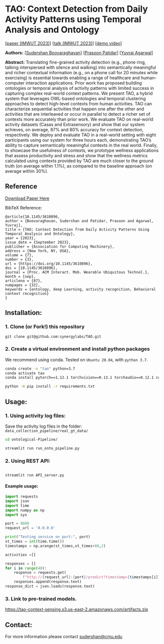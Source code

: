 # TAO: Context Detection from Daily Activity Patterns using Temporal Analysis and Ontology

[[paper (IMWUT 2023)](https://doi.org/10.1145/3610896)]
[[talk (IMWUT 2023)](https://www.youtube.com/)]
[[demo video](https://www.youtube.com/)]

**Authors:**
[[Sudershan Boovaraghavan](https://sudershanb.com/)]
[[Prasoon Patidar](http://prasoonpatidar.com/)]
[[Yuvraj Agarwal](https://www.synergylabs.org/yuvraj/)]

**Abstract:**
Translating fine-grained activity detection (e.g., phone ring, talking interspersed 
with silence and walking) into semantically meaningful and richer contextual information 
(e.g., on a phone call for 20 minutes while exercising) is essential towards enabling a range 
of healthcare and human-computer interaction applications. Prior work has proposed building 
ontologies or temporal analysis of activity patterns with limited success in capturing complex 
real-world context patterns. We present TAO, a hybrid system that leverages OWL-based ontologies 
and temporal clustering approaches to detect high-level contexts from human activities. TAO can 
characterize sequential activities that happen one after the other and activities that are 
interleaved or occur in parallel to detect a richer set of contexts more accurately than 
prior work. We evaluate TAO on real-world activity datasets (Casas and Extrasensory) 
and show that our system achieves, on average, 87% and 80% accuracy for context detection, 
respectively. We deploy and evaluate TAO in a real-world setting with eight participants 
using our system for three hours each, demonstrating TAO’s ability to capture semantically 
meaningful contexts in the real world. Finally, to showcase the usefulness of contexts, 
we prototype wellness applications that assess productivity and stress and show that 
the wellness metrics calculated using contexts provided by TAO are much closer to the 
ground truth (on average within 1.1%), as compared to the baseline approach (on average within 30%).
## Reference

[Download Paper Here](https://doi.org/10.1145/3610896)


BibTeX Reference:

```
@article{10.1145/3610896,
author = {Boovaraghavan, Sudershan and Patidar, Prasoon and Agarwal, Yuvraj},
title = {TAO: Context Detection from Daily Activity Patterns Using Temporal Analysis and Ontology},
year = {2023},
issue_date = {September 2023},
publisher = {Association for Computing Machinery},
address = {New York, NY, USA},
volume = {7},
number = {3},
url = {https://doi.org/10.1145/3610896},
doi = {10.1145/3610896},
journal = {Proc. ACM Interact. Mob. Wearable Ubiquitous Technol.},
month = {sep},
articleno = {87},
numpages = {32},
keywords = {ontology, deep Learning, activity recognition, Behavioral context recognition}
}
```


## Installation:

### 1. Clone (or Fork!) this repository
```
git clone git@github.com:synergylabs/TAO.git
```

### 2. Create a virtual environment and install python packages
We recommend using conda. Tested on `Ubuntu 20.04`, with `python 3.7`.

```bash
conda create -n "tao" python=3.7
conda activate tao
conda install pytorch==1.12.1 torchvision==0.13.1 torchaudio==0.12.1 cudatoolkit=10.2 -c pytorch

python -m pip install -r requirements.txt
```

## Usage:

### 1. Using activity log files:

Save the activity log files in the folder: ```data_collection_pipeline/real_gt_data/```

```bash
cd ontological-Pipeline/

streamlit run run_onto_pipeline.py
```

### 2. Using REST API:

```bash

streamlit run API_server.py
```

#### Example usage:
```python
import requests
import json
import time
import numpy as np
import sys

port = 8080
request_url = '0.0.0.0'

print("Testing service on port:", port)
st_times = int(time.time())
timestamps = np.arange(st_times,st_times+80,2)

activities =[]

responses = []
for i in range(40):
    response = requests.get(
        f"http://{request_url}:{port}/predict?timestamp={timestamps[i]}&activities={activities[i]}")
    responses.append(response.text)
response_dict = json.loads(response.text)
```

### 3. Link to pre-trained models.

https://tao-context-sensing.s3.us-east-2.amazonaws.com/artifacts.zip

[//]: # (## Directory structure:)



[//]: # (## References:)


## Contact:
For more information please contact sudershan@cmu.edu 

